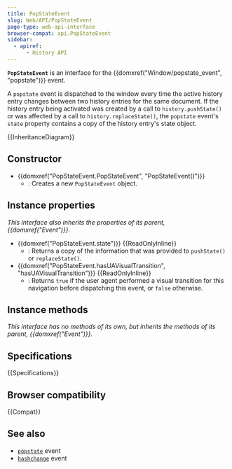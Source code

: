 ```yaml
---
title: PopStateEvent
slug: Web/API/PopStateEvent
page-type: web-api-interface
browser-compat: api.PopStateEvent
sidebar:
  - apiref:
      - History API
---
```


**`PopStateEvent`** is an interface for the {{domxref("Window/popstate_event", "popstate")}} event.

A `popstate` event is dispatched to the window every time the active history
entry changes between two history entries for the same document. If the history entry
being activated was created by a call to `history.pushState()` or was
affected by a call to `history.replaceState()`, the `popstate`
event's `state` property contains a copy of the history entry's state object.

{{InheritanceDiagram}}

## Constructor

- {{domxref("PopStateEvent.PopStateEvent", "PopStateEvent()")}}
  - : Creates a new `PopStateEvent` object.

## Instance properties

_This interface also inherits the properties of its parent, {{domxref("Event")}}._

- {{domxref("PopStateEvent.state")}} {{ReadOnlyInline}}
  - : Returns a copy of the information that was provided to `pushState()` or `replaceState()`.
- {{domxref("PopStateEvent.hasUAVisualTransition", "hasUAVisualTransition")}} {{ReadOnlyInline}}
  - : Returns `true` if the user agent performed a visual transition for this navigation before dispatching this event, or `false` otherwise.

## Instance methods

_This interface has no methods of its own, but inherits the methods of its parent, {{domxref("Event")}}._

## Specifications

{{Specifications}}

## Browser compatibility

{{Compat}}

## See also

- [`popstate`](/en-US/docs/Web/API/Window/popstate_event) event
- [`hashchange`](/en-US/docs/Web/API/Window/hashchange_event) event
